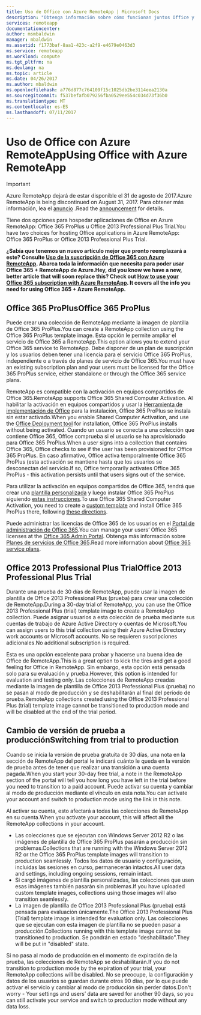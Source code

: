 ```yaml
---
title: Uso de Office con Azure RemoteApp | Microsoft Docs
description: "Obtenga información sobre cómo funcionan juntos Office y Azure RemoteApp."
services: remoteapp
documentationcenter: 
author: msmbaldwin
manager: mbaldwin
ms.assetid: f1773baf-8aa1-423c-a2f9-e4679e0463d3
ms.service: remoteapp
ms.workload: compute
ms.tgt_pltfrm: na
ms.devlang: na
ms.topic: article
ms.date: 04/26/2017
ms.author: mbaldwin
ms.openlocfilehash: a776d877c764109f15c1025db2be3114eea2130a
ms.sourcegitcommit: f537befafb079256fba0529ee554c034d73f36b0
ms.translationtype: MT
ms.contentlocale: es-ES
ms.lasthandoff: 07/11/2017
---
```

# <a name="using-office-with-azure-remoteapp"></a><span data-ttu-id="56113-103">Uso de Office con Azure RemoteApp</span><span class="sxs-lookup"><span data-stu-id="56113-103">Using Office with Azure RemoteApp</span></span>
> [!IMPORTANT]
> <span data-ttu-id="56113-104">Azure RemoteApp dejará de estar disponible el 31 de agosto de 2017.</span><span class="sxs-lookup"><span data-stu-id="56113-104">Azure RemoteApp is being discontinued on August 31, 2017.</span></span> <span data-ttu-id="56113-105">Para obtener más información, lea el [anuncio](https://go.microsoft.com/fwlink/?linkid=821148) .</span><span class="sxs-lookup"><span data-stu-id="56113-105">Read the [announcement](https://go.microsoft.com/fwlink/?linkid=821148) for details.</span></span>
> 
> 

<span data-ttu-id="56113-106">Tiene dos opciones para hospedar aplicaciones de Office en Azure RemoteApp: Office 365 ProPlus u Office 2013 Professional Plus Trial.</span><span class="sxs-lookup"><span data-stu-id="56113-106">You have two choices for hosting Office applications in Azure RemoteApp: Office 365 ProPlus or Office 2013 Professional Plus Trial.</span></span>

<span data-ttu-id="56113-107">**¿Sabía que tenemos un nuevo artículo mejor que pronto reemplazará a este? Consulte [Uso de la suscripción de Office 365 con Azure RemoteApp](remoteapp-officesubscription.md). Abarca toda la información que necesita para poder usar Office 365 + RemoteApp de Azure.**</span><span class="sxs-lookup"><span data-stu-id="56113-107">**Hey, did you know we have a new, better article that will soon replace this? Check out [How to use your Office 365 subscription with Azure RemoteApp](remoteapp-officesubscription.md). It covers all the info you need for using Office 365 + Azure RemoteApp.**</span></span>

## <a name="office-365-proplus"></a><span data-ttu-id="56113-108">Office 365 ProPlus</span><span class="sxs-lookup"><span data-stu-id="56113-108">Office 365 ProPlus</span></span>
<span data-ttu-id="56113-109">Puede crear una colección de RemoteApp mediante la imagen de plantilla de Office 365 ProPlus.</span><span class="sxs-lookup"><span data-stu-id="56113-109">You can create a RemoteApp collection using the Office 365 ProPlus template image.</span></span> <span data-ttu-id="56113-110">Esta opción le permite ampliar el servicio de Office 365 a RemoteApp.</span><span class="sxs-lookup"><span data-stu-id="56113-110">This option allows you to extend your Office 365 service to RemoteApp.</span></span> <span data-ttu-id="56113-111">Debe disponer de un plan de suscripción y los usuarios deben tener una licencia para el servicio Office 365 ProPlus, independiente o a través de planes de servicio de Office 365.</span><span class="sxs-lookup"><span data-stu-id="56113-111">You must have an existing subscription plan and your users must be licensed for the Office 365 ProPlus service, either standalone or through the Office 365 service plans.</span></span>

<span data-ttu-id="56113-112">RemoteApp es compatible con la activación en equipos compartidos de Office 365.</span><span class="sxs-lookup"><span data-stu-id="56113-112">RemoteApp supports Office 365 Shared Computer Activation.</span></span> <span data-ttu-id="56113-113">Al habilitar la activación en equipos compartidos y usar la [Herramienta de implementación de Office](http://www.microsoft.com/download/details.aspx?id=36778) para la instalación, Office 365 ProPlus se instala sin estar activado.</span><span class="sxs-lookup"><span data-stu-id="56113-113">When you enable Shared Computer Activation, and use the [Office Deployment tool](http://www.microsoft.com/download/details.aspx?id=36778) for installation, Office 365 ProPlus installs without being activated.</span></span> <span data-ttu-id="56113-114">Cuando un usuario se conecta a una colección que contiene Office 365, Office comprueba si el usuario se ha aprovisionado para Office 365 ProPlus.</span><span class="sxs-lookup"><span data-stu-id="56113-114">When a user signs into a collection that contains Office 365, Office checks to see if the user has been provisioned for Office 365 ProPlus.</span></span> <span data-ttu-id="56113-115">En caso afirmativo, Office activa temporalmente Office 365 ProPlus (esta activación se mantiene hasta que los usuarios se desconectan del servicio.</span><span class="sxs-lookup"><span data-stu-id="56113-115">If so, Office temporarily activates Office 365 ProPlus - this activation persists until that users signs out of the service.</span></span>

<span data-ttu-id="56113-116">Para utilizar la activación en equipos compartidos de Office 365, tendrá que crear una [plantilla personalizada](remoteapp-create-custom-image.md) y luego instalar Office 365 ProPlus siguiendo [estas instrucciones](https://technet.microsoft.com/library/dn782858.aspx).</span><span class="sxs-lookup"><span data-stu-id="56113-116">To use Office 365 Shared Computer Activation, you need to create a [custom template](remoteapp-create-custom-image.md) and install Office 365 ProPlus there, following [these directions](https://technet.microsoft.com/library/dn782858.aspx).</span></span>

<span data-ttu-id="56113-117">Puede administrar las licencias de Office 365 de los usuarios en el [Portal de administración de Office 365](https://portal.office365.com/).</span><span class="sxs-lookup"><span data-stu-id="56113-117">You can manage your users’ Office 365 licenses at the [Office 365 Admin Portal](https://portal.office365.com/).</span></span> <span data-ttu-id="56113-118">Obtenga más información sobre [Planes de servicios de Office 365](http://technet.microsoft.com/library/office-365-plan-options.aspx).</span><span class="sxs-lookup"><span data-stu-id="56113-118">Read more information about [Office 365 service plans](http://technet.microsoft.com/library/office-365-plan-options.aspx).</span></span>  

## <a name="office-2013-professional-plus-trial"></a><span data-ttu-id="56113-119">Office 2013 Professional Plus Trial</span><span class="sxs-lookup"><span data-stu-id="56113-119">Office 2013 Professional Plus Trial</span></span>
<span data-ttu-id="56113-120">Durante una prueba de 30 días de RemoteApp, puede usar la imagen de plantilla de Office 2013 Professional Plus (prueba) para crear una colección de RemoteApp.</span><span class="sxs-lookup"><span data-stu-id="56113-120">During a 30-day trial of RemoteApp, you can use the Office 2013 Professional Plus (trial) template image to create a RemoteApp collection.</span></span> <span data-ttu-id="56113-121">Puede asignar usuarios a esta colección de prueba mediante sus cuentas de trabajo de Azure Active Directory o cuentas de Microsoft.</span><span class="sxs-lookup"><span data-stu-id="56113-121">You can assign users to this trial collection using their Azure Active Directory work accounts or Microsoft accounts.</span></span> <span data-ttu-id="56113-122">No se requieren suscripciones adicionales.</span><span class="sxs-lookup"><span data-stu-id="56113-122">No additional subscription is required.</span></span>

<span data-ttu-id="56113-123">Esta es una opción excelente para probar y hacerse una buena idea de Office de RemoteApp.</span><span class="sxs-lookup"><span data-stu-id="56113-123">This is a great option to kick the tires and get a good feeling for Office in RemoteApp.</span></span> <span data-ttu-id="56113-124">Sin embargo, esta opción está pensada solo para su evaluación y prueba.</span><span class="sxs-lookup"><span data-stu-id="56113-124">However, this option is intended for evaluation and testing only.</span></span> <span data-ttu-id="56113-125">Las colecciones de RemoteApp creadas mediante la imagen de plantilla de Office 2013 Professional Plus (prueba) no se pasan al modo de producción y se deshabilitarán al final del período de prueba.</span><span class="sxs-lookup"><span data-stu-id="56113-125">RemoteApp collections created using the Office 2013 Professional Plus (trial) template image cannot be transitioned to production mode and will be disabled at the end of the trial period.</span></span>

## <a name="switching-from-trial-to-production"></a><span data-ttu-id="56113-126">Cambio de versión de prueba a producción</span><span class="sxs-lookup"><span data-stu-id="56113-126">Switching from trial to production</span></span>
<span data-ttu-id="56113-127">Cuando se inicia la versión de prueba gratuita de 30 días, una nota en la sección de RemoteApp del portal le indicará cuánto le queda en la versión de prueba antes de tener que realizar una transición a una cuenta pagada.</span><span class="sxs-lookup"><span data-stu-id="56113-127">When you start your 30-day free trial, a note in the RemoteApp section of the portal will tell you how long you have left in the trial before you need to transition to a paid account.</span></span> <span data-ttu-id="56113-128">Puede activar su cuenta y cambiar al modo de producción mediante el vínculo en esta nota.</span><span class="sxs-lookup"><span data-stu-id="56113-128">You can activate your account and switch to production mode using the link in this note.</span></span>

<span data-ttu-id="56113-129">Al activar su cuenta, esto afectará a todas las colecciones de RemoteApp en su cuenta.</span><span class="sxs-lookup"><span data-stu-id="56113-129">When you activate your account, this will affect all the RemoteApp collections in your account.</span></span>

* <span data-ttu-id="56113-130">Las colecciones que se ejecutan con Windows Server 2012 R2 o las imágenes de plantilla de Office 365 ProPlus pasarán a producción sin problemas.</span><span class="sxs-lookup"><span data-stu-id="56113-130">Collections that are running with the Windows Server 2012 R2 or the Office 365 ProPlus template images will transition to production seamlessly.</span></span> <span data-ttu-id="56113-131">Todos los datos de usuario y configuración, incluidas las sesiones en curso, permanecerán intactos.</span><span class="sxs-lookup"><span data-stu-id="56113-131">All user data and settings, including ongoing sessions, remain intact.</span></span>
* <span data-ttu-id="56113-132">Si cargó imágenes de plantilla personalizadas, las colecciones que usen esas imágenes también pasarán sin problemas.</span><span class="sxs-lookup"><span data-stu-id="56113-132">If you have uploaded custom template images, collections using those images will also transition seamlessly.</span></span>
* <span data-ttu-id="56113-133">La imagen de plantilla de Office 2013 Professional Plus (prueba) está pensada para evaluación únicamente.</span><span class="sxs-lookup"><span data-stu-id="56113-133">The Office 2013 Professional Plus (Trial) template image is intended for evaluation only.</span></span> <span data-ttu-id="56113-134">Las colecciones que se ejecutan con esta imagen de plantilla no se pueden pasar a producción.</span><span class="sxs-lookup"><span data-stu-id="56113-134">Collections running with this template image cannot be transitioned to production.</span></span> <span data-ttu-id="56113-135">Se pondrán en estado "deshabilitado".</span><span class="sxs-lookup"><span data-stu-id="56113-135">They will be put in "disabled" state.</span></span>

<span data-ttu-id="56113-136">Si no pasa al modo de producción en el momento de expiración de la prueba, las colecciones de RemoteApp se deshabilitarán.</span><span class="sxs-lookup"><span data-stu-id="56113-136">If you do not transition to production mode by the expiration of your trial, your RemoteApp collections will be disabled.</span></span> <span data-ttu-id="56113-137">No se preocupe, la configuración y datos de los usuarios se guardan durante otros 90 días, por lo que puede activar el servicio y cambiar al modo de producción sin perder datos.</span><span class="sxs-lookup"><span data-stu-id="56113-137">Don't worry - Your settings and users’ data are saved for another 90 days, so you can still activate your service and switch to production mode without any data loss.</span></span>

